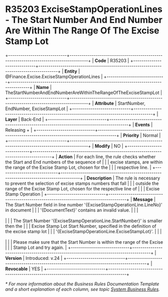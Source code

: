 ﻿---
erp.type: business-rule
erp.entity: Finance.Excise.ExciseStampOperationLines
---

# R35203 ExciseStampOperationLines - The Start Number And End Number Are Within The Range Of The Excise Stamp Lot
+-----------------------------+---------------------------------------------------------------------------------------+
| **Code**                    | R35203                                                                                |
+-----------------------------+---------------------------------------------------------------------------------------+
| **Entity**                  | @Finance.Excise.ExciseStampOperationLines                                             |
+-----------------------------+---------------------------------------------------------------------------------------+
| **Name**                    | TheStartNumberAndEndNumberAreWithinTheRangeOfTheExciseStampLot                        |
+-----------------------------+---------------------------------------------------------------------------------------+
| **Attribute**               | StartNumber, EndNumber, ExciseStampLot                                                | 
+-----------------------------+---------------------------------------------------------------------------------------+
| **Layer**                   | Back-End                                                                              |
+-----------------------------+---------------------------------------------------------------------------------------+
| **Events**                  | Releasing +                                                                           |
+-----------------------------+---------------------------------------------------------------------------------------+
| **Priority**                | Normal                                                                                |
+-----------------------------+---------------------------------------------------------------------------------------+
| **Modify**                  | NO                                                                                    |
+-----------------------------+---------------------------------------------------------------------------------------+
| **Action**                  | For each line, the rule checks whether the Start and End numbers of the sequence of   |
|                             | excise stamps, are within the range of the Excise Stamp Lot, chosen for the           |
|                             | respective line.                                                                      |
+-----------------------------+---------------------------------------------------------------------------------------+
| **Description**             | The rule is necessary to prevent the selection of excise stamps numbers that fall     |
|                             | outside the range of the Excise Stamp Lot, chosen for the respective line of          | 
|                             | Excise Stamp Operation                                                                |
+-----------------------------+---------------------------------------------------------------------------------------+
| **Message**                 | The Start Number field in line number '{ExciseStampOperationLine.LineNo}' in document |
|                             | '{DocumentText}' contains an invalid value.                                           |
|                             | <br/><br/>                                                                            |
|                             | The Start Number '{ExciseStampOperationLine.StartNumber}' is smaller then the         |
|                             | Excise Stamp Lot Start Number, specified in the definition of the excise stamp lot    |
|                             | '{ExciseStampOperationLine.ExciseStampLot}'.                                          |
|                             | <br/><br/>                                                                            |
|                             | Please make sure that the Start Number is within the range of the  Excise             |
|                             | Stamp Lot and try again.                                                              |
+-----------------------------+---------------------------------------------------------------------------------------+
| **Version**                 | Introduced: v.24                                                                      |
+-----------------------------+---------------------------------------------------------------------------------------+
| **Revocable**               | YES                                                                                   |
+-----------------------------+---------------------------------------------------------------------------------------+

*\* For more information about the Business Rules Documentation Template and a short explanation of each column, see
topic [System Business Rules](../templates/template-description-system-business-rules.md).*
